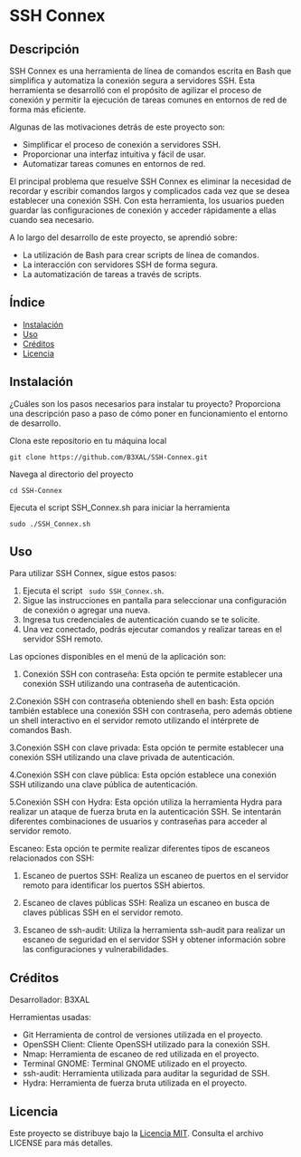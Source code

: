 # SSH Connex

## Descripción

SSH Connex es una herramienta de línea de comandos escrita en Bash que simplifica y automatiza la conexión segura a servidores SSH. Esta herramienta se desarrolló con el propósito de agilizar el proceso de conexión y permitir la ejecución de tareas comunes en entornos de red de forma más eficiente.

Algunas de las motivaciones detrás de este proyecto son:

- Simplificar el proceso de conexión a servidores SSH.
- Proporcionar una interfaz intuitiva y fácil de usar.
- Automatizar tareas comunes en entornos de red.

El principal problema que resuelve SSH Connex es eliminar la necesidad de recordar y escribir comandos largos y complicados cada vez que se desea establecer una conexión SSH. Con esta herramienta, los usuarios pueden guardar las configuraciones de conexión y acceder rápidamente a ellas cuando sea necesario.

A lo largo del desarrollo de este proyecto, se aprendió sobre:

- La utilización de Bash para crear scripts de línea de comandos.
- La interacción con servidores SSH de forma segura.
- La automatización de tareas a través de scripts.

## Índice

- [Instalación](#instalación)
- [Uso](#uso)
- [Créditos](#créditos)
- [Licencia](#licencia)

## Instalación

¿Cuáles son los pasos necesarios para instalar tu proyecto? Proporciona una descripción paso a paso de cómo poner en funcionamiento el entorno de desarrollo.

Clona este repositorio en tu máquina local
```shell
git clone https://github.com/B3XAL/SSH-Connex.git
 ```
Navega al directorio del proyecto
```shell
cd SSH-Connex
```
Ejecuta el script SSH_Connex.sh para iniciar la herramienta
```shell
sudo ./SSH_Connex.sh
```

## Uso

Para utilizar SSH Connex, sigue estos pasos:

1. Ejecuta el script ` sudo SSH_Connex.sh`.
2. Sigue las instrucciones en pantalla para seleccionar una configuración de conexión o agregar una nueva.
3. Ingresa tus credenciales de autenticación cuando se te solicite.
4. Una vez conectado, podrás ejecutar comandos y realizar tareas en el servidor SSH remoto.

Las opciones disponibles en el menú de la aplicación son:

1. Conexión SSH con contraseña: Esta opción te permite establecer una conexión SSH utilizando una contraseña de autenticación.

 2.Conexión SSH con contraseña obteniendo shell en bash: Esta opción también establece una conexión SSH con contraseña, pero además obtiene un shell interactivo en el servidor remoto utilizando el intérprete de comandos Bash.

 3.Conexión SSH con clave privada: Esta opción te permite establecer una conexión SSH utilizando una clave privada de autenticación.

 4.Conexión SSH con clave pública: Esta opción establece una conexión SSH utilizando una clave pública de autenticación.

 5.Conexión SSH con Hydra: Esta opción utiliza la herramienta Hydra para realizar un ataque de fuerza bruta en la autenticación SSH. Se intentarán diferentes combinaciones de usuarios y contraseñas para acceder al servidor remoto.

Escaneo: Esta opción te permite realizar diferentes tipos de escaneos relacionados con SSH:

1. Escaneo de puertos SSH: Realiza un escaneo de puertos en el servidor remoto para identificar los puertos SSH abiertos.

2. Escaneo de claves públicas SSH: Realiza un escaneo en busca de claves públicas SSH en el servidor remoto.

3. Escaneo de ssh-audit: Utiliza la herramienta ssh-audit para realizar un escaneo de seguridad en el servidor SSH y obtener información sobre las configuraciones y vulnerabilidades.



## Créditos

Desarrollador: B3XAL

Herramientas usadas:

- Git Herramienta de control de versiones utilizada en el proyecto.
- OpenSSH Client: Cliente OpenSSH utilizado para la conexión SSH.
- Nmap: Herramienta de escaneo de red utilizada en el proyecto.
- Terminal GNOME: Terminal GNOME utilizado en el proyecto.
- ssh-audit: Herramienta utilizada para auditar la seguridad de SSH.
- Hydra: Herramienta de fuerza bruta utilizada en el proyecto.


## Licencia

Este proyecto se distribuye bajo la [Licencia MIT](LICENSE). Consulta el archivo LICENSE para más detalles.




